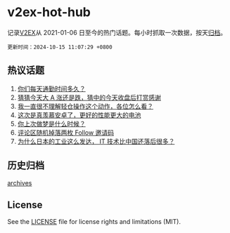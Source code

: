# v2ex-hot-hub

 记录[V2EX](https://www.v2ex.com/)从 2021-01-06 日至今的热门话题。每小时抓取一次数据，按天[归档](archives)。

`更新时间：2024-10-15 11:07:29 +0800`

## 热议话题

1. [你们每天通勤时间多久？](https://www.v2ex.com/t/1079996)
1. [猜猜今天大 A 涨还是跌，猜中的今天收盘后打赏感谢](https://www.v2ex.com/t/1080305)
1. [我一直很不理解轻仓操作这个动作，各位怎么看？](https://www.v2ex.com/t/1080170)
1. [这次是真羡慕安卓了，更好的性能更大的电池](https://www.v2ex.com/t/1080262)
1. [你上次做梦是什么时候？](https://www.v2ex.com/t/1080288)
1. [评论区随机掉落两枚 Follow 邀请码](https://www.v2ex.com/t/1080352)
1. [为什么日本的工业这么发达， IT 技术比中国还落后很多？](https://www.v2ex.com/t/1080133)

## 历史归档

[archives](archives)

## License

See the [LICENSE](LICENSE) file for license rights and limitations (MIT).
